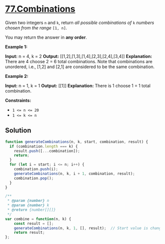 # [77.Combinations](https://leetcode.com/problems/combinations/description/)

Given two integers `n` and `k`, return _all possible combinations of_ `k` _numbers chosen from the range_ `[1, n]`.

You may return the answer in **any order**.

**Example 1:**

**Input:** n = 4, k = 2
**Output:** \[\[1,2\],\[1,3\],\[1,4\],\[2,3\],\[2,4\],\[3,4\]\]
**Explanation:** There are 4 choose 2 = 6 total combinations.
Note that combinations are unordered, i.e., \[1,2\] and \[2,1\] are considered to be the same combination.

**Example 2:**

**Input:** n = 1, k = 1
**Output:** \[\[1\]\]
**Explanation:** There is 1 choose 1 = 1 total combination.

**Constraints:**

- `1 <= n <= 20`
- `1 <= k <= n`

## Solution

```js
function generateCombinations(n, k, start, combination, result) {
  if (combination.length === k) {
    result.push([...combination]);
    return;
  }
  for (let i = start; i <= n; i++) {
    combination.push(i);
    generateCombinations(n, k, i + 1, combination, result);
    combination.pop();
  }
}

/**
 * @param {number} n
 * @param {number} k
 * @return {number[][]}
 */
var combine = function(n, k) {
    const result = [];
    generateCombinations(n, k, 1, [], result);  // Start value is changed to 1
    return result;
};

```